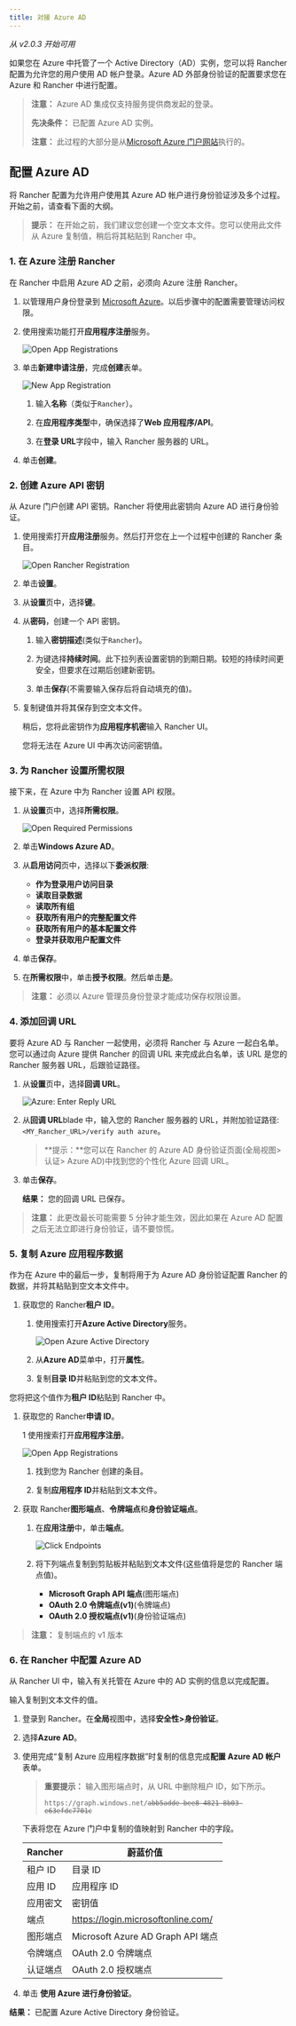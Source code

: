 ```yaml
---
title: 对接 Azure AD
---
```


_从 v2.0.3 开始可用_

如果您在 Azure 中托管了一个 Active Directory（AD）实例，您可以将 Rancher 配置为允许您的用户使用 AD 帐户登录。Azure AD 外部身份验证的配置要求您在 Azure 和 Rancher 中进行配置。

> **注意：** Azure AD 集成仅支持服务提供商发起的登录。
>
> **先决条件：** 已配置 Azure AD 实例。
>
> **注意：** 此过程的大部分是从[Microsoft Azure 门户网站](https://portal.azure.com/)执行的。

## 配置 Azure AD

将 Rancher 配置为允许用户使用其 Azure AD 帐户进行身份验证涉及多个过程。开始之前，请查看下面的大纲。

> **提示：** 在开始之前，我们建议您创建一个空文本文件。您可以使用此文件从 Azure 复制值，稍后将其粘贴到 Rancher 中。

### 1. 在 Azure 注册 Rancher

在 Rancher 中启用 Azure AD 之前，必须向 Azure 注册 Rancher。

1. 以管理用户身份登录到 [Microsoft Azure](https://portal.azure.com/)。以后步骤中的配置需要管理访问权限。

1. 使用搜索功能打开**应用程序注册**服务。

   ![Open App Registrations](/img/rancher/search-app-registrations.png)

1. 单击**新建申请注册**，完成**创建**表单。

   ![New App Registration](/img/rancher/new-app-registration.png)

   1. 输入**名称**（类似于`Rancher`）。

   1. 在**应用程序类型**中，确保选择了**Web 应用程序/API**。

   1. 在**登录 URL**字段中，输入 Rancher 服务器的 URL。

1. 单击**创建**。

### 2. 创建 Azure API 密钥

从 Azure 门户创建 API 密钥。Rancher 将使用此密钥向 Azure AD 进行身份验证。

1. 使用搜索打开**应用注册**服务。然后打开您在上一个过程中创建的 Rancher 条目。

   ![Open Rancher Registration](/img/rancher/open-rancher-app.png)

1. 单击**设置**。

1. 从**设置**页中，选择**键**。

1. 从**密码**，创建一个 API 密钥。

   1. 输入**密钥描述**(类似于`Rancher`)。

   1. 为键选择**持续时间**。此下拉列表设置密钥的到期日期。较短的持续时间更安全，但要求在过期后创建新密钥。

   1. 单击**保存**(不需要输入保存后将自动填充的值)。

1. 复制键值并将其保存到空文本文件。

   稍后，您将此密钥作为**应用程序机密**输入 Rancher UI。

   您将无法在 Azure UI 中再次访问密钥值。

### 3. 为 Rancher 设置所需权限

接下来，在 Azure 中为 Rancher 设置 API 权限。

1. 从**设置**页中，选择**所需权限**。

   ![Open Required Permissions](/img/rancher/select-required-permissions.png)

1. 单击**Windows Azure AD**。

1. 从**启用访问**页中，选择以下**委派权限**:

   - **作为登录用户访问目录**
   - **读取目录数据**
   - **读取所有组**
   - **获取所有用户的完整配置文件**
   - **获取所有用户的基本配置文件**
   - **登录并获取用户配置文件**

1. 单击**保存**。

1. 在**所需权限**中，单击**授予权限**。然后单击**是**。

> **注意：** 必须以 Azure 管理员身份登录才能成功保存权限设置。

### 4. 添加回调 URL

要将 Azure AD 与 Rancher 一起使用，必须将 Rancher 与 Azure 一起白名单。您可以通过向 Azure 提供 Rancher 的回调 URL 来完成此白名单，该 URL 是您的 Rancher 服务器 URL，后跟验证路径。

1. 从**设置**页中，选择**回调 URL**。

   ![Azure: Enter Reply URL](/img/rancher/enter-azure-reply-url.png)

1. 从**回调 URL**blade 中，输入您的 Rancher 服务器的 URL，并附加验证路径:`<MY_Rancher_URL>/verify auth azure`。

   > **提示：**您可以在 Rancher 的 Azure AD 身份验证页面(全局视图> 认证> Azure AD)中找到您的个性化 Azure 回调 URL。

1. 单击**保存**。

   **结果：** 您的回调 URL 已保存。

> **注意：** 此更改最长可能需要 5 分钟才能生效，因此如果在 Azure AD 配置之后无法立即进行身份验证，请不要惊慌。

### 5. 复制 Azure 应用程序数据

作为在 Azure 中的最后一步，复制将用于为 Azure AD 身份验证配置 Rancher 的数据，并将其粘贴到空文本文件中。

1. 获取您的 Rancher**租户 ID**。

   1. 使用搜索打开**Azure Active Directory**服务。

      ![Open Azure Active Directory](/img/rancher/search-azure-ad.png)

   1. 从**Azure AD**菜单中，打开**属性**。

   1. 复制**目录 ID**并粘贴到您的文本文件。

您将把这个值作为**租户 ID**粘贴到 Rancher 中。

1. 获取您的 Rancher**申请 ID**。

   1 使用搜索打开**应用程序注册**。

   ![Open App Registrations](/img/rancher/search-app-registrations.png)

   1. 找到您为 Rancher 创建的条目。

   1. 复制**应用程序 ID**并粘贴到文本文件。

1. 获取 Rancher**图形端点**、**令牌端点**和**身份验证端点**。

   1. 在**应用注册**中，单击**端点**。

      ![Click Endpoints](/img/rancher/click-endpoints.png)

   2. 将下列端点复制到剪贴板并粘贴到文本文件(这些值将是您的 Rancher 端点值)。

      - **Microsoft Graph API 端点**(图形端点)
      - **OAuth 2.0 令牌端点(v1)**(令牌端点)
      - **OAuth 2.0 授权端点(v1)**(身份验证端点)

> **注意：** 复制端点的 v1 版本

### 6. 在 Rancher 中配置 Azure AD

从 Rancher UI 中，输入有关托管在 Azure 中的 AD 实例的信息以完成配置。

输入复制到文本文件的值。

1. 登录到 Rancher。在**全局**视图中，选择**安全性>身份验证**。

1. 选择**Azure AD**。

1. 使用完成“复制 Azure 应用程序数据”时复制的信息完成**配置 Azure AD 帐户**表单。

   > **重要提示：** 输入图形端点时，从 URL 中删除租户 ID，如下所示。
   >
   > <code>http<span>s://g</span>raph.windows.net/<del>abb5adde-bee8-4821-8b03-e63efdc7701c</del></code>

   下表将您在 Azure 门户中复制的值映射到 Rancher 中的字段。

   | Rancher  | 蔚蓝价值                           |
   | -------- | ---------------------------------- |
   | 租户 ID  | 目录 ID                            |
   | 应用 ID  | 应用程序 ID                        |
   | 应用密文 | 密钥值                             |
   | 端点     | https://login.microsoftonline.com/ |
   | 图形端点 | Microsoft Azure AD Graph API 端点  |
   | 令牌端点 | OAuth 2.0 令牌端点                 |
   | 认证端点 | OAuth 2.0 授权端点                 |

1. 单击 **使用 Azure 进行身份验证**。

**结果：** 已配置 Azure Active Directory 身份验证。
